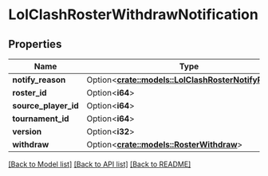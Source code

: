 # LolClashRosterWithdrawNotification

## Properties

Name | Type | Description | Notes
------------ | ------------- | ------------- | -------------
**notify_reason** | Option<[**crate::models::LolClashRosterNotifyReason**](LolClashRosterNotifyReason.md)> |  | [optional]
**roster_id** | Option<**i64**> |  | [optional]
**source_player_id** | Option<**i64**> |  | [optional]
**tournament_id** | Option<**i64**> |  | [optional]
**version** | Option<**i32**> |  | [optional]
**withdraw** | Option<[**crate::models::RosterWithdraw**](RosterWithdraw.md)> |  | [optional]

[[Back to Model list]](../README.md#documentation-for-models) [[Back to API list]](../README.md#documentation-for-api-endpoints) [[Back to README]](../README.md)


